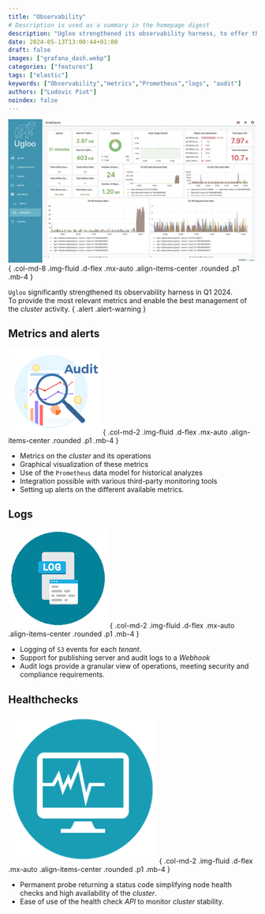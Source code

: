```yaml
---
title: "Observability"
# Description is used as a summary in the homepage digest
description: "Ugloo strengthened its observability harness, to offer the most relevant metrics and enable better management of the cluster activity."
date: 2024-05-13T13:00:44+01:00
draft: false
images: ["grafana_dash.webp"]
categories: ["features"]
tags: ["elastic"]
keywords: ["Observability","metrics","Prometheus","logs", "audit"]
authors: ["Ludovic Piot"]
noindex: false
---
```


![Screenshot metrics](grafana_dash.webp "[img]Screenshot metrics")
{ .col-md-8 .img-fluid .d-flex .mx-auto .align-items-center .rounded .p1 .mb-4 }

`Ugloo` significantly strengthened its observability harness in Q1 2024.  
To provide the most relevant metrics and enable the best management of the _cluster_ activity.
{ .alert .alert-warning }

## Metrics and alerts

![Audit icon](audit-icon.png "[img]Audit icon")
{ .col-md-2 .img-fluid .d-flex .mx-auto .align-items-center .rounded .p1 .mb-4 }

- Metrics on the _cluster_ and its operations
- Graphical visualization of these metrics
- Use of the `Prometheus` data model for historical analyzes
- Integration possible with various third-party monitoring tools
- Setting up alerts on the different available metrics.

## Logs

![Logs icon](logs.png "[img]Logs icon")
{ .col-md-2 .img-fluid .d-flex .mx-auto .align-items-center .rounded .p1 .mb-4 }

- Logging of `S3` events for each _tenant_.
- Support for publishing server and audit logs to a _Webhook_
- Audit logs provide a granular view of operations, meeting security and compliance requirements.

## Healthchecks

![Healthchecks icon](healthchecks.png "[img]Healthchecks icon")
{ .col-md-2 .img-fluid .d-flex .mx-auto .align-items-center .rounded .p1 .mb-4 }

- Permanent probe returning a status code simplifying node health checks and high availability of the _cluster_.
- Ease of use of the health check _API_ to monitor _cluster_ stability.
